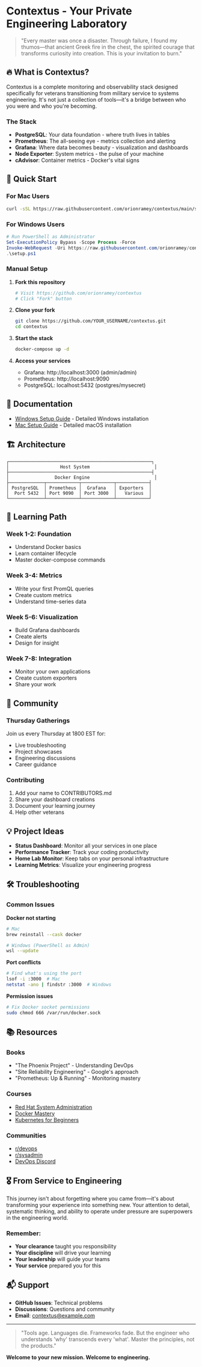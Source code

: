 # Contextus - Your Private Engineering Laboratory

> "Every master was once a disaster. Through failure, I found my thumos—that ancient Greek fire in the chest, the spirited courage that transforms curiosity into creation. This is your invitation to burn."

## 🔥 What is Contextus?

Contextus is a complete monitoring and observability stack designed specifically for veterans transitioning from military service to systems engineering. It's not just a collection of tools—it's a bridge between who you were and who you're becoming.

### The Stack

- **PostgreSQL**: Your data foundation - where truth lives in tables
- **Prometheus**: The all-seeing eye - metrics collection and alerting
- **Grafana**: Where data becomes beauty - visualization and dashboards
- **Node Exporter**: System metrics - the pulse of your machine
- **cAdvisor**: Container metrics - Docker's vital signs

## 🚀 Quick Start

### For Mac Users
```bash
curl -sSL https://raw.githubusercontent.com/orionramey/contextus/main/scripts/setup-mac.sh | bash
```

### For Windows Users
```powershell
# Run PowerShell as Administrator
Set-ExecutionPolicy Bypass -Scope Process -Force
Invoke-WebRequest -Uri https://raw.githubusercontent.com/orionramey/contextus/main/scripts/setup-windows.ps1 -OutFile setup.ps1
.\setup.ps1
```

### Manual Setup

1. **Fork this repository**
   ```bash
   # Visit https://github.com/orionramey/contextus
   # Click "Fork" button
   ```

2. **Clone your fork**
   ```bash
   git clone https://github.com/YOUR_USERNAME/contextus.git
   cd contextus
   ```

3. **Start the stack**
   ```bash
   docker-compose up -d
   ```

4. **Access your services**
   - Grafana: http://localhost:3000 (admin/admin)
   - Prometheus: http://localhost:9090
   - PostgreSQL: localhost:5432 (postgres/mysecret)

## 📖 Documentation

- [Windows Setup Guide](docs/WINDOWS_SETUP.md) - Detailed Windows installation
- [Mac Setup Guide](docs/MAC_SETUP.md) - Detailed macOS installation

## 🏗️ Architecture

```
┌─────────────────────────────────────────────────────┐
│                   Host System                        │
├─────────────────────────────────────────────────────┤
│                 Docker Engine                        │
├─────────────┬────────────┬────────────┬────────────┤
│ PostgreSQL  │ Prometheus │  Grafana   │ Exporters  │
│  Port 5432  │ Port 9090  │ Port 3000  │   Various  │
└─────────────┴────────────┴────────────┴────────────┘
```

## 🎯 Learning Path

### Week 1-2: Foundation
- Understand Docker basics
- Learn container lifecycle
- Master docker-compose commands

### Week 3-4: Metrics
- Write your first PromQL queries
- Create custom metrics
- Understand time-series data

### Week 5-6: Visualization
- Build Grafana dashboards
- Create alerts
- Design for insight

### Week 7-8: Integration
- Monitor your own applications
- Create custom exporters
- Share your work

## 🤝 Community

### Thursday Gatherings
Join us every Thursday at 1800 EST for:
- Live troubleshooting
- Project showcases
- Engineering discussions
- Career guidance

### Contributing
1. Add your name to CONTRIBUTORS.md
2. Share your dashboard creations
3. Document your learning journey
4. Help other veterans

## 💡 Project Ideas

- **Status Dashboard**: Monitor all your services in one place
- **Performance Tracker**: Track your coding productivity
- **Home Lab Monitor**: Keep tabs on your personal infrastructure
- **Learning Metrics**: Visualize your engineering progress

## 🛠️ Troubleshooting

### Common Issues

**Docker not starting**
```bash
# Mac
brew reinstall --cask docker

# Windows (PowerShell as Admin)
wsl --update
```

**Port conflicts**
```bash
# Find what's using the port
lsof -i :3000  # Mac
netstat -ano | findstr :3000  # Windows
```

**Permission issues**
```bash
# Fix Docker socket permissions
sudo chmod 666 /var/run/docker.sock
```

## 📚 Resources

### Books
- "The Phoenix Project" - Understanding DevOps
- "Site Reliability Engineering" - Google's approach
- "Prometheus: Up & Running" - Monitoring mastery

### Courses
- [Red Hat System Administration](https://www.redhat.com/en/services/training/rh124-red-hat-system-administration-i)
- [Docker Mastery](https://www.udemy.com/course/docker-mastery/)
- [Kubernetes for Beginners](https://www.udemy.com/course/learn-kubernetes/)

### Communities
- [r/devops](https://reddit.com/r/devops)
- [r/sysadmin](https://reddit.com/r/sysadmin)
- [DevOps Discord](https://discord.gg/devops)

## 🎖️ From Service to Engineering

This journey isn't about forgetting where you came from—it's about transforming your experience into something new. Your attention to detail, systematic thinking, and ability to operate under pressure are superpowers in the engineering world.

### Remember:
- **Your clearance** taught you responsibility
- **Your discipline** will drive your learning
- **Your leadership** will guide your teams
- **Your service** prepared you for this

## 📬 Support

- **GitHub Issues**: Technical problems
- **Discussions**: Questions and community
- **Email**: contextus@example.com

---

> "Tools age. Languages die. Frameworks fade. But the engineer who understands 'why' transcends every 'what'. Master the principles, not the products."

**Welcome to your new mission. Welcome to engineering.**